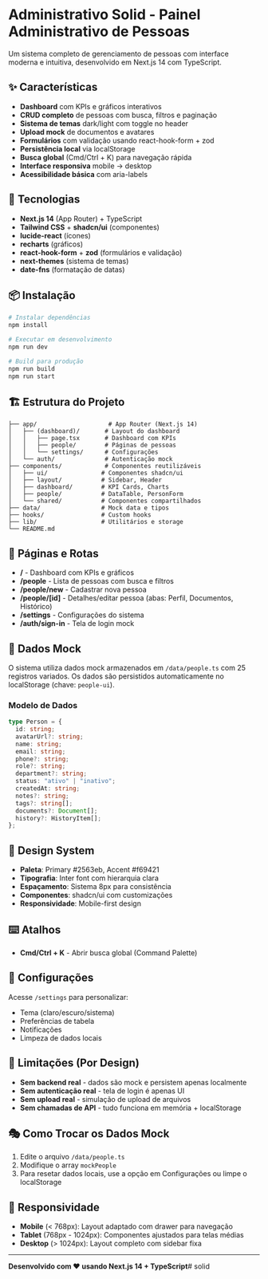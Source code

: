 # Administrativo Solid - Painel Administrativo de Pessoas

Um sistema completo de gerenciamento de pessoas com interface moderna e intuitiva, desenvolvido em Next.js 14 com TypeScript.

## ✨ Características

- **Dashboard** com KPIs e gráficos interativos
- **CRUD completo** de pessoas com busca, filtros e paginação
- **Sistema de temas** dark/light com toggle no header
- **Upload mock** de documentos e avatares
- **Formulários** com validação usando react-hook-form + zod
- **Persistência local** via localStorage
- **Busca global** (Cmd/Ctrl + K) para navegação rápida
- **Interface responsiva** mobile → desktop
- **Acessibilidade básica** com aria-labels

## 🚀 Tecnologias

- **Next.js 14** (App Router) + TypeScript
- **Tailwind CSS** + **shadcn/ui** (componentes)
- **lucide-react** (ícones)
- **recharts** (gráficos)
- **react-hook-form** + **zod** (formulários e validação)
- **next-themes** (sistema de temas)
- **date-fns** (formatação de datas)

## 📦 Instalação

```bash
# Instalar dependências
npm install

# Executar em desenvolvimento
npm run dev

# Build para produção
npm run build
npm run start
```

## 🏗️ Estrutura do Projeto

```
├── app/                    # App Router (Next.js 14)
│   ├── (dashboard)/       # Layout do dashboard
│   │   ├── page.tsx       # Dashboard com KPIs
│   │   ├── people/        # Páginas de pessoas
│   │   └── settings/      # Configurações
│   └── auth/              # Autenticação mock
├── components/            # Componentes reutilizáveis
│   ├── ui/               # Componentes shadcn/ui
│   ├── layout/           # Sidebar, Header
│   ├── dashboard/        # KPI Cards, Charts
│   ├── people/           # DataTable, PersonForm
│   └── shared/           # Componentes compartilhados
├── data/                 # Mock data e tipos
├── hooks/                # Custom hooks
├── lib/                  # Utilitários e storage
└── README.md
```

## 🎯 Páginas e Rotas

- **/** - Dashboard com KPIs e gráficos
- **/people** - Lista de pessoas com busca e filtros
- **/people/new** - Cadastrar nova pessoa
- **/people/[id]** - Detalhes/editar pessoa (abas: Perfil, Documentos, Histórico)
- **/settings** - Configurações do sistema
- **/auth/sign-in** - Tela de login mock

## 💾 Dados Mock

O sistema utiliza dados mock armazenados em `/data/people.ts` com 25 registros variados. Os dados são persistidos automaticamente no localStorage (chave: `people-ui`).

### Modelo de Dados

```typescript
type Person = {
  id: string;
  avatarUrl?: string;
  name: string;
  email: string;
  phone?: string;
  role?: string;
  department?: string;
  status: "ativo" | "inativo";
  createdAt: string;
  notes?: string;
  tags?: string[];
  documents?: Document[];
  history?: HistoryItem[];
};
```

## 🎨 Design System

- **Paleta**: Primary #2563eb, Accent #f69421
- **Tipografia**: Inter font com hierarquia clara
- **Espaçamento**: Sistema 8px para consistência
- **Componentes**: shadcn/ui com customizações
- **Responsividade**: Mobile-first design

## ⌨️ Atalhos

- **Cmd/Ctrl + K** - Abrir busca global (Command Palette)

## 🔧 Configurações

Acesse `/settings` para personalizar:
- Tema (claro/escuro/sistema)
- Preferências de tabela
- Notificações
- Limpeza de dados locais

## 🚫 Limitações (Por Design)

- **Sem backend real** - dados são mock e persistem apenas localmente
- **Sem autenticação real** - tela de login é apenas UI
- **Sem upload real** - simulação de upload de arquivos
- **Sem chamadas de API** - tudo funciona em memória + localStorage

## 🎭 Como Trocar os Dados Mock

1. Edite o arquivo `/data/people.ts`
2. Modifique o array `mockPeople`
3. Para resetar dados locais, use a opção em Configurações ou limpe o localStorage

## 📱 Responsividade

- **Mobile** (< 768px): Layout adaptado com drawer para navegação
- **Tablet** (768px - 1024px): Componentes ajustados para telas médias  
- **Desktop** (> 1024px): Layout completo com sidebar fixa

---

**Desenvolvido com ❤️ usando Next.js 14 + TypeScript**#   s o l i d  
 